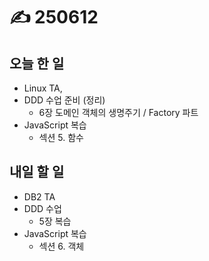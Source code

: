 # ✍️ 250612

## 오늘 한 일

* Linux TA,
* DDD 수업 준비 (정리)
  * 6장 도메인 객체의 생명주기 / Factory 파트
* JavaScript 복습
  * 섹션 5. 함수



## 내일 할 일

* DB2 TA
* DDD 수업
  * 5장 복습
* JavaScript 복습
  * 섹션 6. 객체
